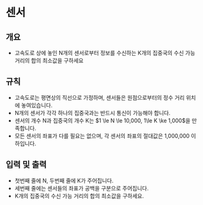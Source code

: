 센서
===
## 개요
+ 고속도로 상에 놓인 N개의 센서로부터 정보를 수신하는 K개의 집중국의 수신 가능거리의 합의 최소값을 구하세요 
## 규칙
+ 고속도로는 평면상의 직선으로 가정하며, 센서들은 원점으로부터의 정수 거리 위치에 놓여있습니다.
+ N개의 센서가 각각 하나의 집중국과는 반드시 통신이 가능해야 합니다.
+ 센서의 개수 N과 집중국의 개수 K는 $1 \le N \le 10,000, 1\le K \ke 1,000$을 만족합니다.
+ 모든 센서의 좌표가 다를 필요는 없으며, 각 센서의 좌표의 절대값은 1,000,000 이하입니다.
## 입력 및 출력
+ 첫번째 줄에 N, 두번째 줄에 K가 주어집니다.
+ 세번째 줄에는 센서들의 좌표가 공백을 구분으로 주어집니다.
+ K개의 집중국의 수신 가능 거리의 합의 최소값을 구하세요.
